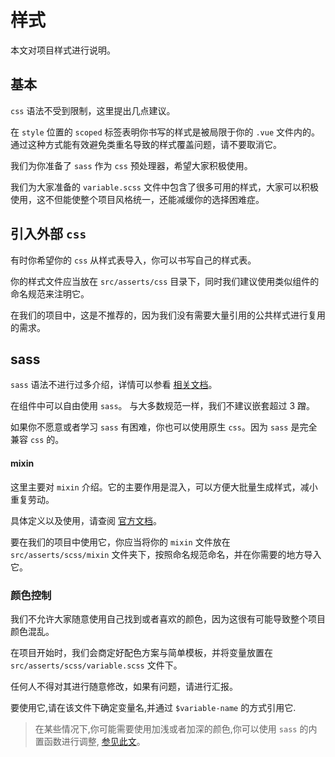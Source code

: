 # 样式

本文对项目样式进行说明。

## 基本

`css` 语法不受到限制，这里提出几点建议。

在 `style` 位置的 `scoped` 标签表明你书写的样式是被局限于你的 `.vue` 文件内的。通过这种方式能有效避免类重名导致的样式覆盖问题，请不要取消它。

我们为你准备了 `sass` 作为 `css` 预处理器，希望大家积极使用。

我们为大家准备的 `variable.scss` 文件中包含了很多可用的样式，大家可以积极使用，这不但能使整个项目风格统一，还能减缓你的选择困难症。

## 引入外部 `css`

有时你希望你的 `css` 从样式表导入，你可以书写自己的样式表。

你的样式文件应当放在 `src/asserts/css` 目录下，同时我们建议使用类似组件的命名规范来注明它。

在我们的项目中，这是不推荐的，因为我们没有需要大量引用的公共样式进行复用的需求。

## sass

`sass` 语法不进行过多介绍，详情可以参看 [相关文档](https://sass-lang.com/)。

在组件中可以自由使用 `sass`。 与大多数规范一样，我们不建议嵌套超过 3 蹭。

如果你不愿意或者学习 `sass` 有困难，你也可以使用原生 `css`。因为 `sass` 是完全兼容 `css`  的。

#### mixin

这里主要对 `mixin` 介绍。它的主要作用是混入，可以方便大批量生成样式，减小重复劳动。

具体定义以及使用，请查阅 [官方文档](https://sass-lang.com/documentation/at-rules/mixin)。

要在我们的项目中使用它，你应当将你的 `mixin` 文件放在 `src/asserts/scss/mixin` 文件夹下，按照命名规范命名，并在你需要的地方导入它。



### 颜色控制

我们不允许大家随意使用自己找到或者喜欢的颜色，因为这很有可能导致整个项目颜色混乱。

在项目开始时，我们会商定好配色方案与简单模板，并将变量放置在 `src/asserts/scss/variable.scss` 文件下。

任何人不得对其进行随意修改，如果有问题，请进行汇报。

要使用它,请在该文件下确定变量名,并通过 `$variable-name` 的方式引用它.

> 在某些情况下,你可能需要使用加浅或者加深的颜色,你可以使用 `sass` 的内置函数进行调整, [参见此文](https://www.sass.hk/skill/sass25.html)。

